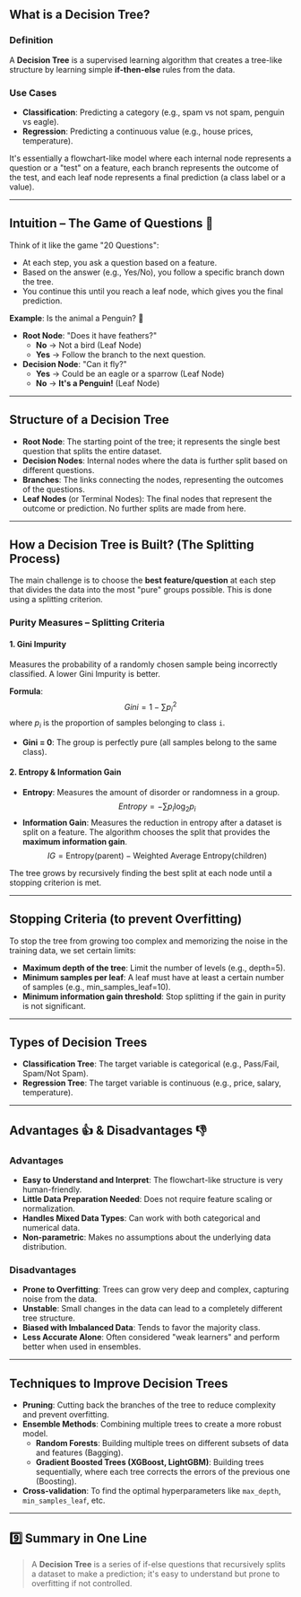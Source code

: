 ## What is a Decision Tree?

### Definition
A **Decision Tree** is a supervised learning algorithm that creates a tree-like structure by learning simple **if-then-else** rules from the data.

### Use Cases
* **Classification**: Predicting a category (e.g., spam vs not spam, penguin vs eagle).
* **Regression**: Predicting a continuous value (e.g., house prices, temperature).

It's essentially a flowchart-like model where each internal node represents a question or a "test" on a feature, each branch represents the outcome of the test, and each leaf node represents a final prediction (a class label or a value).

---

## Intuition – The Game of Questions 🎲

Think of it like the game "20 Questions":
* At each step, you ask a question based on a feature.
* Based on the answer (e.g., Yes/No), you follow a specific branch down the tree.
* You continue this until you reach a leaf node, which gives you the final prediction.

**Example**: Is the animal a Penguin? 🐧
* **Root Node**: "Does it have feathers?"
    * **No** → Not a bird (Leaf Node)
    * **Yes** → Follow the branch to the next question.
* **Decision Node**: "Can it fly?"
    * **Yes** → Could be an eagle or a sparrow (Leaf Node)
    * **No** → **It's a Penguin!** (Leaf Node)

---

## Structure of a Decision Tree



* **Root Node**: The starting point of the tree; it represents the single best question that splits the entire dataset.
* **Decision Nodes**: Internal nodes where the data is further split based on different questions.
* **Branches**: The links connecting the nodes, representing the outcomes of the questions.
* **Leaf Nodes** (or Terminal Nodes): The final nodes that represent the outcome or prediction. No further splits are made from here.

---

## How a Decision Tree is Built? (The Splitting Process)

The main challenge is to choose the **best feature/question** at each step that divides the data into the most "pure" groups possible. This is done using a splitting criterion.

### Purity Measures – Splitting Criteria

#### 1. Gini Impurity
Measures the probability of a randomly chosen sample being incorrectly classified. A lower Gini Impurity is better.

**Formula**:
$$Gini = 1 - \sum p_i^2$$
where $p_i$ is the proportion of samples belonging to class `i`.
* **Gini = 0**: The group is perfectly pure (all samples belong to the same class).

#### 2. Entropy & Information Gain
* **Entropy**: Measures the amount of disorder or randomness in a group.
    $$Entropy = -\sum p_i \log_2 p_i$$
* **Information Gain**: Measures the reduction in entropy after a dataset is split on a feature. The algorithm chooses the split that provides the **maximum information gain**.
    $$IG = \text{Entropy(parent)} - \text{Weighted Average Entropy(children)}$$

The tree grows by recursively finding the best split at each node until a stopping criterion is met.

---

## Stopping Criteria (to prevent Overfitting)

To stop the tree from growing too complex and memorizing the noise in the training data, we set certain limits:
* **Maximum depth of the tree**: Limit the number of levels (e.g., depth=5).
* **Minimum samples per leaf**: A leaf must have at least a certain number of samples (e.g., min_samples_leaf=10).
* **Minimum information gain threshold**: Stop splitting if the gain in purity is not significant.

---

## Types of Decision Trees

* **Classification Tree**: The target variable is categorical (e.g., Pass/Fail, Spam/Not Spam).
* **Regression Tree**: The target variable is continuous (e.g., price, salary, temperature).

---

## Advantages 👍 & Disadvantages 👎

### Advantages
* **Easy to Understand and Interpret**: The flowchart-like structure is very human-friendly.
* **Little Data Preparation Needed**: Does not require feature scaling or normalization.
* **Handles Mixed Data Types**: Can work with both categorical and numerical data.
* **Non-parametric**: Makes no assumptions about the underlying data distribution.

### Disadvantages
* **Prone to Overfitting**: Trees can grow very deep and complex, capturing noise from the data.
* **Unstable**: Small changes in the data can lead to a completely different tree structure.
* **Biased with Imbalanced Data**: Tends to favor the majority class.
* **Less Accurate Alone**: Often considered "weak learners" and perform better when used in ensembles.

---

## Techniques to Improve Decision Trees

* **Pruning**: Cutting back the branches of the tree to reduce complexity and prevent overfitting.
* **Ensemble Methods**: Combining multiple trees to create a more robust model.
    * **Random Forests**: Building multiple trees on different subsets of data and features (Bagging).
    * **Gradient Boosted Trees (XGBoost, LightGBM)**: Building trees sequentially, where each tree corrects the errors of the previous one (Boosting).
* **Cross-validation**: To find the optimal hyperparameters like `max_depth`, `min_samples_leaf`, etc.

---

## 9️⃣ Summary in One Line

> A **Decision Tree** is a series of if-else questions that recursively splits a dataset to make a prediction; it's easy to understand but prone to overfitting if not controlled.